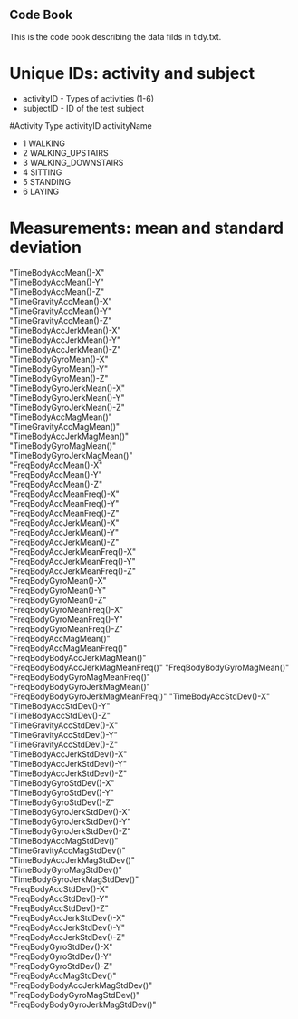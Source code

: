 ## Code Book

This is the code book describing the data filds in tidy.txt.

# Unique IDs: activity and subject
- activityID - Types of activities (1-6)
- subjectID - ID of the test subject

#Activity Type
activityID  activityName
-	1	        WALKING
-	2	        WALKING_UPSTAIRS
-	3	        WALKING_DOWNSTAIRS
-	4	        SITTING
-	5	        STANDING
-	6	        LAYING


# Measurements: mean and standard deviation                  
"TimeBodyAccMean()-X"               
"TimeBodyAccMean()-Y"              
"TimeBodyAccMean()-Z"               
"TimeGravityAccMean()-X"           
"TimeGravityAccMean()-Y"            
"TimeGravityAccMean()-Z"           
"TimeBodyAccJerkMean()-X"           
"TimeBodyAccJerkMean()-Y"          
"TimeBodyAccJerkMean()-Z"           
"TimeBodyGyroMean()-X"             
"TimeBodyGyroMean()-Y"              
"TimeBodyGyroMean()-Z"             
"TimeBodyGyroJerkMean()-X"          
"TimeBodyGyroJerkMean()-Y"         
"TimeBodyGyroJerkMean()-Z"          
"TimeBodyAccMagMean()"             
"TimeGravityAccMagMean()"           
"TimeBodyAccJerkMagMean()"         
"TimeBodyGyroMagMean()"             
"TimeBodyGyroJerkMagMean()"        
"FreqBodyAccMean()-X"               
"FreqBodyAccMean()-Y"              
"FreqBodyAccMean()-Z"               
"FreqBodyAccMeanFreq()-X"          
"FreqBodyAccMeanFreq()-Y"           
"FreqBodyAccMeanFreq()-Z"          
"FreqBodyAccJerkMean()-X"           
"FreqBodyAccJerkMean()-Y"          
"FreqBodyAccJerkMean()-Z"           
"FreqBodyAccJerkMeanFreq()-X"      
"FreqBodyAccJerkMeanFreq()-Y"       
"FreqBodyAccJerkMeanFreq()-Z"      
"FreqBodyGyroMean()-X"              
"FreqBodyGyroMean()-Y"             
"FreqBodyGyroMean()-Z"              
"FreqBodyGyroMeanFreq()-X"         
"FreqBodyGyroMeanFreq()-Y"          
"FreqBodyGyroMeanFreq()-Z"         
"FreqBodyAccMagMean()"              
"FreqBodyAccMagMeanFreq()"         
"FreqBodyBodyAccJerkMagMean()"      
"FreqBodyBodyAccJerkMagMeanFreq()" 
"FreqBodyBodyGyroMagMean()"         
"FreqBodyBodyGyroMagMeanFreq()"    
"FreqBodyBodyGyroJerkMagMean()"     
"FreqBodyBodyGyroJerkMagMeanFreq()"
"TimeBodyAccStdDev()-X"             
"TimeBodyAccStdDev()-Y"            
"TimeBodyAccStdDev()-Z"             
"TimeGravityAccStdDev()-X"         
"TimeGravityAccStdDev()-Y"          
"TimeGravityAccStdDev()-Z"         
"TimeBodyAccJerkStdDev()-X"         
"TimeBodyAccJerkStdDev()-Y"        
"TimeBodyAccJerkStdDev()-Z"         
"TimeBodyGyroStdDev()-X"           
"TimeBodyGyroStdDev()-Y"            
"TimeBodyGyroStdDev()-Z"           
"TimeBodyGyroJerkStdDev()-X"        
"TimeBodyGyroJerkStdDev()-Y"       
"TimeBodyGyroJerkStdDev()-Z"        
"TimeBodyAccMagStdDev()"           
"TimeGravityAccMagStdDev()"         
"TimeBodyAccJerkMagStdDev()"       
"TimeBodyGyroMagStdDev()"           
"TimeBodyGyroJerkMagStdDev()"      
"FreqBodyAccStdDev()-X"             
"FreqBodyAccStdDev()-Y"            
"FreqBodyAccStdDev()-Z"             
"FreqBodyAccJerkStdDev()-X"        
"FreqBodyAccJerkStdDev()-Y"         
"FreqBodyAccJerkStdDev()-Z"        
"FreqBodyGyroStdDev()-X"            
"FreqBodyGyroStdDev()-Y"           
"FreqBodyGyroStdDev()-Z"            
"FreqBodyAccMagStdDev()"           
"FreqBodyBodyAccJerkMagStdDev()"    
"FreqBodyBodyGyroMagStdDev()"      
"FreqBodyBodyGyroJerkMagStdDev()"  
